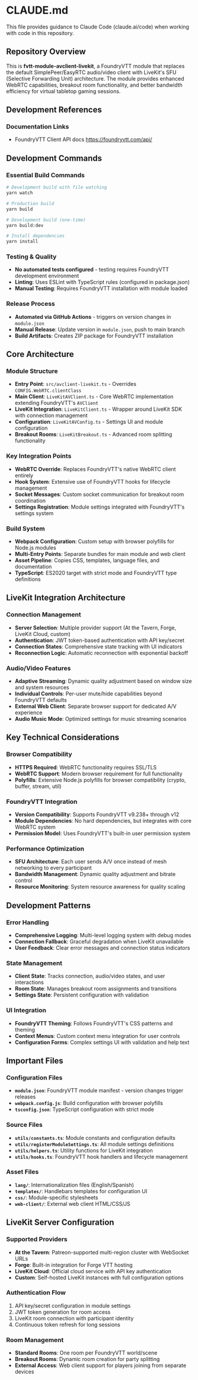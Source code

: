 # CLAUDE.md

This file provides guidance to Claude Code (claude.ai/code) when working with code in this repository.

## Repository Overview

This is **fvtt-module-avclient-livekit**, a FoundryVTT module that replaces the default SimplePeer/EasyRTC audio/video client with LiveKit's SFU (Selective Forwarding Unit) architecture. The module provides enhanced WebRTC capabilities, breakout room functionality, and better bandwidth efficiency for virtual tabletop gaming sessions.

## Development References

### Documentation Links
- FoundryVTT Client API docs https://foundryvtt.com/api/

## Development Commands

### Essential Build Commands
```bash
# Development build with file watching
yarn watch

# Production build
yarn build

# Development build (one-time)
yarn build:dev

# Install dependencies
yarn install
```

### Testing & Quality
- **No automated tests configured** - testing requires FoundryVTT development environment
- **Linting**: Uses ESLint with TypeScript rules (configured in package.json)
- **Manual Testing**: Requires FoundryVTT installation with module loaded

### Release Process
- **Automated via GitHub Actions** - triggers on version changes in `module.json`
- **Manual Release**: Update version in `module.json`, push to main branch
- **Build Artifacts**: Creates ZIP package for FoundryVTT installation

## Core Architecture

### Module Structure
- **Entry Point**: `src/avclient-livekit.ts` - Overrides `CONFIG.WebRTC.clientClass`
- **Main Client**: `LiveKitAVClient.ts` - Core WebRTC implementation extending FoundryVTT's `AVClient`
- **LiveKit Integration**: `LiveKitClient.ts` - Wrapper around LiveKit SDK with connection management
- **Configuration**: `LiveKitAVConfig.ts` - Settings UI and module configuration
- **Breakout Rooms**: `LiveKitBreakout.ts` - Advanced room splitting functionality

### Key Integration Points
- **WebRTC Override**: Replaces FoundryVTT's native WebRTC client entirely
- **Hook System**: Extensive use of FoundryVTT hooks for lifecycle management
- **Socket Messages**: Custom socket communication for breakout room coordination
- **Settings Registration**: Module settings integrated with FoundryVTT's settings system

### Build System
- **Webpack Configuration**: Custom setup with browser polyfills for Node.js modules
- **Multi-Entry Points**: Separate bundles for main module and web client
- **Asset Pipeline**: Copies CSS, templates, language files, and documentation
- **TypeScript**: ES2020 target with strict mode and FoundryVTT type definitions

## LiveKit Integration Architecture

### Connection Management
- **Server Selection**: Multiple provider support (At the Tavern, Forge, LiveKit Cloud, custom)
- **Authentication**: JWT token-based authentication with API key/secret
- **Connection States**: Comprehensive state tracking with UI indicators
- **Reconnection Logic**: Automatic reconnection with exponential backoff

### Audio/Video Features
- **Adaptive Streaming**: Dynamic quality adjustment based on window size and system resources
- **Individual Controls**: Per-user mute/hide capabilities beyond FoundryVTT defaults
- **External Web Client**: Separate browser support for dedicated A/V experience
- **Audio Music Mode**: Optimized settings for music streaming scenarios

## Key Technical Considerations

### Browser Compatibility
- **HTTPS Required**: WebRTC functionality requires SSL/TLS
- **WebRTC Support**: Modern browser requirement for full functionality
- **Polyfills**: Extensive Node.js polyfills for browser compatibility (crypto, buffer, stream, util)

### FoundryVTT Integration
- **Version Compatibility**: Supports FoundryVTT v9.238+ through v12
- **Module Dependencies**: No hard dependencies, but integrates with core WebRTC system
- **Permission Model**: Uses FoundryVTT's built-in user permission system

### Performance Optimization
- **SFU Architecture**: Each user sends A/V once instead of mesh networking to every participant
- **Bandwidth Management**: Dynamic quality adjustment and bitrate control
- **Resource Monitoring**: System resource awareness for quality scaling

## Development Patterns

### Error Handling
- **Comprehensive Logging**: Multi-level logging system with debug modes
- **Connection Fallback**: Graceful degradation when LiveKit unavailable
- **User Feedback**: Clear error messages and connection status indicators

### State Management
- **Client State**: Tracks connection, audio/video states, and user interactions
- **Room State**: Manages breakout room assignments and transitions
- **Settings State**: Persistent configuration with validation

### UI Integration
- **FoundryVTT Theming**: Follows FoundryVTT's CSS patterns and theming
- **Context Menus**: Custom context menu integration for user controls
- **Configuration Forms**: Complex settings UI with validation and help text

## Important Files

### Configuration Files
- **`module.json`**: FoundryVTT module manifest - version changes trigger releases
- **`webpack.config.js`**: Build configuration with browser polyfills
- **`tsconfig.json`**: TypeScript configuration with strict mode

### Source Files
- **`utils/constants.ts`**: Module constants and configuration defaults
- **`utils/registerModuleSettings.ts`**: All module settings definitions
- **`utils/helpers.ts`**: Utility functions for LiveKit integration
- **`utils/hooks.ts`**: FoundryVTT hook handlers and lifecycle management

### Asset Files
- **`lang/`**: Internationalization files (English/Spanish)
- **`templates/`**: Handlebars templates for configuration UI
- **`css/`**: Module-specific stylesheets
- **`web-client/`**: External web client HTML/CSS/JS

## LiveKit Server Configuration

### Supported Providers
- **At the Tavern**: Patreon-supported multi-region cluster with WebSocket URLs
- **Forge**: Built-in integration for Forge VTT hosting
- **LiveKit Cloud**: Official cloud service with API key authentication
- **Custom**: Self-hosted LiveKit instances with full configuration options

### Authentication Flow
1. API key/secret configuration in module settings
2. JWT token generation for room access
3. LiveKit room connection with participant identity
4. Continuous token refresh for long sessions

### Room Management
- **Standard Rooms**: One room per FoundryVTT world/scene
- **Breakout Rooms**: Dynamic room creation for party splitting
- **External Access**: Web client support for players joining from separate devices